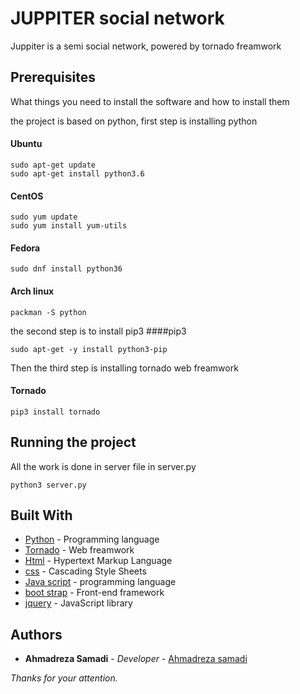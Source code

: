 # JUPPITER social network
Juppiter is a semi social network, powered by tornado freamwork

## Prerequisites

What things you need to install the software and how to install them

the project is based on python, first step is installing python

#### Ubuntu
```
sudo apt-get update
sudo apt-get install python3.6
```
#### CentOS
```
sudo yum update
sudo yum install yum-utils
```
#### Fedora
```
sudo dnf install python36
```
#### Arch linux
```
packman -S python
```
the second step is to install pip3 
####pip3
```
sudo apt-get -y install python3-pip

```
Then the third step is installing tornado web freamwork
#### Tornado
```
pip3 install tornado
```

## Running the project
All the work is done in server file in server.py
```
python3 server.py
```

## Built With

* [Python](https://www.python.org/) - Programming language
* [Tornado](https://www.tornadoweb.org) - Web freamwork
* [Html](https://developer.mozilla.org/en/docs/Web/HTML) - Hypertext Markup Language
* [css](https://developer.mozilla.org/en-US/docs/Web/CSS) - Cascading Style Sheets
* [Java script](https://www.javascript.com) - programming language
* [boot strap](https://getbootstrap.com) - Front-end framework
* [jquery](https://jquery.com) - JavaScript library

## Authors

* **Ahmadreza Samadi** - *Developer* - [Ahmadreza samadi](https://github.com/ahmadreza-smdi)

*Thanks for your attention.*
